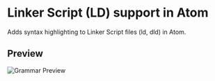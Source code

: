 # Linker Script (LD) support in Atom

Adds syntax highlighting to Linker Script files (ld, dld) in Atom.

## Preview

![Grammar Preview][preview_grammar]

[preview_grammar]: https://user-images.githubusercontent.com/5941722/34227593-fb956076-e5cd-11e7-95b4-e550e79f97dc.png
